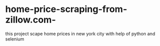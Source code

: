 # home-price-scraping-from-zillow.com-
this project scape home prices in new york city with help of python and selenium
